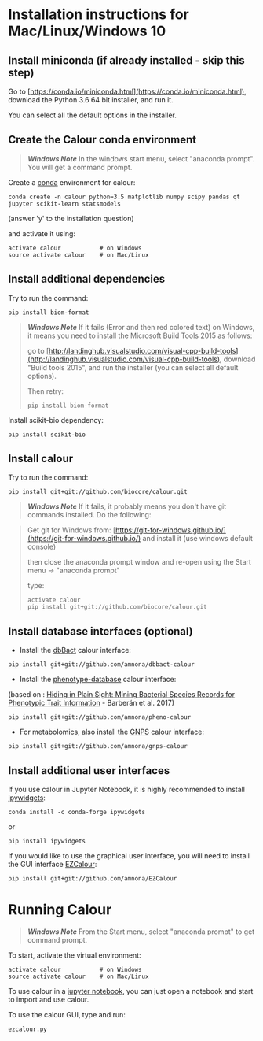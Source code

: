 
Installation instructions for Mac/Linux/Windows 10
==================================================

Install miniconda (if already installed - skip this step)
---------------------------------------------------------
Go to [https://conda.io/miniconda.html](https://conda.io/miniconda.html), download the Python 3.6 64 bit installer, and run it.

You can select all the default options in the installer.

Create the Calour conda environment
-----------------------------------
> ***Windows Note*** In the windows start menu, select "anaconda prompt". You will get a command prompt.

Create a [conda](http://conda.pydata.org/docs/install/quick.html) environment for calour:
```
conda create -n calour python=3.5 matplotlib numpy scipy pandas qt jupyter scikit-learn statsmodels
```
(answer 'y' to the installation question)

and activate it using:
```
activate calour           # on Windows
source activate calour    # on Mac/Linux
```

Install additional dependencies
-------------------------------
Try to run the command:
```
pip install biom-format
```

> ***Windows Note*** If it fails (Error and then red colored text) on Windows, it means you need to install the Microsoft Build Tools 2015 as follows:
>
> go to [http://landinghub.visualstudio.com/visual-cpp-build-tools](http://landinghub.visualstudio.com/visual-cpp-build-tools), download "Build tools 2015", and run the installer (you can select all default options).
>
> Then retry:
> ```
> pip install biom-format
> ```


Install scikit-bio dependency:
```
pip install scikit-bio
```

Install calour
--------------
Try to run the command:
```
pip install git+git://github.com/biocore/calour.git
```

> ***Windows Note*** If it fails, it probably means you don't have git commands installed. Do the following:

> Get git for Windows from: [https://git-for-windows.github.io/](https://git-for-windows.github.io/) and install it (use windows default console)
>
> then close the anaconda prompt window and re-open using the Start menu -> "anaconda prompt"
>
> type:
> ```
> activate calour
> pip install git+git://github.com/biocore/calour.git
> ```


Install database interfaces (optional)
--------------------------------------
* Install the [dbBact](http://www.dbbact.org) calour interface:
```
pip install git+git://github.com/amnona/dbbact-calour
```


* Install the [phenotype-database](https://doi.org/10.6084/m9.figshare.4272392) calour interface:

(based on : [Hiding in Plain Sight: Mining Bacterial Species Records for Phenotypic Trait Information](http://msphere.asm.org/content/2/4/e00237-17) - Barberán et al. 2017)
```
pip install git+git://github.com/amnona/pheno-calour
```

* For metabolomics, also install the [GNPS](http://gnps.ucsd.edu/) calour interface:
```
pip install git+git://github.com/amnona/gnps-calour
```

Install additional user interfaces
----------------------------------

If you use calour in Jupyter Notebook, it is highly recommended to
install [ipywidgets](https://github.com/jupyter-widgets/ipywidgets):
```
conda install -c conda-forge ipywidgets
```
or
```
pip install ipywidgets
```

If you would like to use the graphical user interface, you will need to install
the GUI interface [EZCalour](https://github.com/amnona/EZCalour):
```
pip install git+git://github.com/amnona/EZCalour
```

Running Calour
==============
> ***Windows Note*** From the Start menu, select "anaconda prompt" to get command prompt.

To start, activate the virtual environment:
```
activate calour           # on Windows
source activate calour    # on Mac/Linux
```

To use calour in a [jupyter notebook](http://jupyter.org/), you can just open a notebook and start to import and use calour.


To use the calour GUI, type and run:
```
ezcalour.py
```
